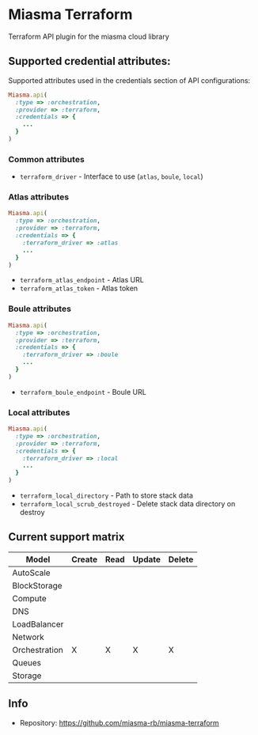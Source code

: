 # Miasma Terraform

Terraform API plugin for the miasma cloud library

## Supported credential attributes:

Supported attributes used in the credentials section of API
configurations:

```ruby
Miasma.api(
  :type => :orchestration,
  :provider => :terraform,
  :credentials => {
    ...
  }
)
```

### Common attributes

* `terraform_driver` - Interface to use (`atlas`, `boule`, `local`)

### Atlas attributes

```ruby
Miasma.api(
  :type => :orchestration,
  :provider => :terraform,
  :credentials => {
    :terraform_driver => :atlas
    ...
  }
)
```

* `terraform_atlas_endpoint` - Atlas URL
* `terraform_atlas_token` - Atlas token

### Boule attributes

```ruby
Miasma.api(
  :type => :orchestration,
  :provider => :terraform,
  :credentials => {
    :terraform_driver => :boule
    ...
  }
)
```

* `terraform_boule_endpoint` - Boule URL

### Local attributes

```ruby
Miasma.api(
  :type => :orchestration,
  :provider => :terraform,
  :credentials => {
    :terraform_driver => :local
    ...
  }
)
```

* `terraform_local_directory` - Path to store stack data
* `terraform_local_scrub_destroyed` - Delete stack data directory on destroy

## Current support matrix

|Model         |Create|Read|Update|Delete|
|--------------|------|----|------|------|
|AutoScale     |      |    |      |      |
|BlockStorage  |      |    |      |      |
|Compute       |      |    |      |      |
|DNS           |      |    |      |      |
|LoadBalancer  |      |    |      |      |
|Network       |      |    |      |      |
|Orchestration |  X   | X  |  X   |  X   |
|Queues        |      |    |      |      |
|Storage       |      |    |      |      |

## Info
* Repository: https://github.com/miasma-rb/miasma-terraform
